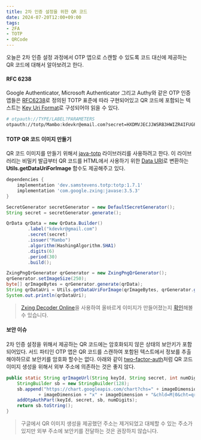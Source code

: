 ```yaml
---
title: 2차 인증 설정을 위한 QR 코드
date: 2024-07-20T12:00+09:00
tags:
- 2FA
- TOTP
- QRCode
---
```


오늘은 2차 인증 설정 과정에서 OTP 앱으로 스캔할 수 있도록 코드 대신에 제공하는 QR 코드에 대해서 알아보려고 한다.

#### RFC 6238

Google Authenticator, Microsoft Authenticator 그리고 Authy와 같은 OTP 인증 앱들은 [RFC6238](https://datatracker.ietf.org/doc/html/rfc6238)로 정의된 TOTP 표준에 따라 구현되어있고 QR 코드에 포함되는 텍스트는 [Key Uri Format](https://github.com/google/google-authenticator/wiki/Key-Uri-Format)로 구성되어야 읽을 수 있다.

```sh
# otpauth://TYPE/LABEL?PARAMETERS
otpauth://totp/Mambo:kdevkr@email.com?secret=HXDMVJECJJWSRB3HWIZR4IFUGFTMXBOZ&issuer=Mambo&algorithm=SHA1&digits=6&period=30
```

#### TOTP QR 코드 이미지 만들기

QR 코드 이미지를 만들기 위해서 [java-totp](https://github.com/samdjstevens/java-totp) 라이브러리를 사용하려고 한다. 이 라이브러리는 비밀키 발급부터 QR 코드를 HTML에서 사용하기 위한 [Data URI](https://developer.mozilla.org/ko/docs/Web/HTTP/Basics_of_HTTP/Data_URLs)로 변환하는 **Utils.getDataUriForImage** 함수도 제공해주고 있다.

```groovy
dependencies {
    implementation 'dev.samstevens.totp:totp:1.7.1'
    implementation 'com.google.zxing:javase:3.5.3'
}
```

```java
SecretGenerator secretGenerator = new DefaultSecretGenerator();
String secret = secretGenerator.generate();

QrData qrData = new QrData.Builder()
        .label("kdevkr@gmail.com")
        .secret(secret)
        .issuer("Mambo")
        .algorithm(HashingAlgorithm.SHA1)
        .digits(6)
        .period(30)
        .build();

ZxingPngQrGenerator qrGenerator = new ZxingPngQrGenerator();
qrGenerator.setImageSize(250);
byte[] qrImageBytes = qrGenerator.generate(qrData);
String qrDataUri = Utils.getDataUriForImage(qrImageBytes, qrGenerator.getImageMimeType());
System.out.println(qrDataUri);
```

> [Zxing Decoder Online](https://zxing.org/w/decode.jspx)을 사용하여 올바르게 이미지가 만들어졌는지 [확인](https://zxing.org/w/decode?u=data%3Aimage%2Fpng%3Bbase64%2CiVBORw0KGgoAAAANSUhEUgAAAPoAAAD6AQAAAACgl2eQAAACoUlEQVR4Xu2YTW6rUAyFHWXAMEtgJ2VjSInExmAnLIEhA4Tf%2BWzy01bqNNZT7oCSm68Sdo6PfTH%2Fe432c%2BfH%2BgC5PkCuKsBmWn1r3WLWTD7MPl5uLZttIUB%2Fl6sLuHrjPrhPeccXdQA7LX27fumxAeZmWnQ3KrJygJ3c57VbevPdFEVFAClsFsBql6EegB7m9eQ302UzfXf%2BLZg3A1lZUsHr5XfpvRU4lhFFArvK%2F9itAiiK7v7Y%2Bm5rV7OzjOqphxJAM17c49mRwuyUv4IaHlEUAMLoW98vnvYkQB4wLedSQIPHW6fPbIuSMpDHPdUFAPSq8pcHqG86yvhS5uVW9yhqAOth9NE8e4xqwKOeUbwf2BCAcbnOyrcyrwlEqWavEKDcantCFNyF5Tsf6wCuZ9dvv3YYAeUVyojmWQjgt48x04%2Fmia96Wn4VQG5%2FH%2BNU%2Fsj3tDDaXfjfMkDLrG7olfKXVEd1J%2F82JpUATGOS9CoV6E5B6fKt9AoAWVm7nl1ZPmP56pumvUqASkktfY9SypYUHVRoGSBWDkf4vkQxUWih4TLAlueLzK2kKqPSIUhBvfwWFYBOzytAJ0ltM3wModxnFG8HnAmz51Sh8uqUatyeDnU30hqAKn8gt7c8nVNZNKdKQNonwxF6yPIy7h56KADQgzzOFzGGKBTyrQurCrCR2z67OVNxNCdmpUpABDAwK13x0A1RXOVWGpILATPdkntewfAeYcQDYq8OwNrIMlKV5TuhHPKtAuQTZ6p9j6kuPOrZWCsArfNGS41IY2aHPTGBMHqWAjjzkuDjjZGOFvSlh2jLAL0uhzPNAegrhVINUF%2B6GaMn5s9oVwzwtE9CifJXm%2FfmpbIqABbb0kO8wDTGpBtttBLw5%2FoAuT5Arv8E%2BAcOAIqU2Few9gAAAABJRU5ErkJggg%3D%3D)해볼 수 있습니다.

#### 보안 이슈

2차 인증 설정을 위해서 제공하는 QR 코드에는 암호화되지 않은 상태의 보안키가 포함되어있다. 서드 파티인 OTP 앱은 QR 코드를 스캔하여 포함된 텍스트에서 정보를 추출해야하므로 보안키를 암호화 할수는 없다. 아래와 같이 [two-factor-auth](https://github.com/j256/two-factor-auth/blob/d28c4da7cbe593774a7420a86257b803b67c8f5a/src/main/java/com/j256/twofactorauth/TimeBasedOneTimePasswordUtil.java#L474-L480)처럼 QR 코드 이미지 생성을 위해서 외부 주소에 의존하는 것은 좋지 않다.

```java
public static String qrImageUrl(String keyId, String secret, int numDigits, int imageDimension) {
    StringBuilder sb = new StringBuilder(128);
    sb.append("https://chart.googleapis.com/chart?chs=" + imageDimension + "x" + imageDimension + "&cht=qr&chl="
            + imageDimension + "x" + imageDimension + "&chld=M|0&cht=qr&chl=");
    addOtpAuthPart(keyId, secret, sb, numDigits);
    return sb.toString();
}
```

> 구글에서 QR 이미지 생성을 제공했던 주소는 제거되었고 대체할 수 있는 주소가 있지만 외부 주소에 보안키를 전달하는 것은 권장하지 않습니다.
